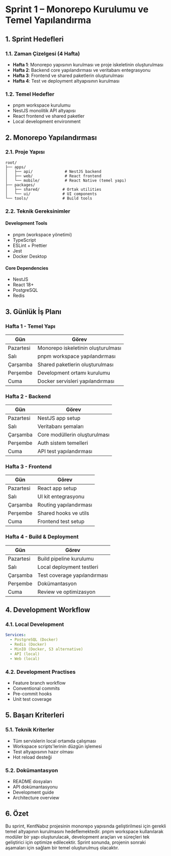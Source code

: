 # Sprint 1 – Monorepo Kurulumu ve Temel Yapılandırma

## 1. Sprint Hedefleri

### 1.1. Zaman Çizelgesi (4 Hafta)

- **Hafta 1**: Monorepo yapısının kurulması ve proje iskeletinin oluşturulması
- **Hafta 2**: Backend core yapılandırması ve veritabanı entegrasyonu
- **Hafta 3**: Frontend ve shared paketlerin oluşturulması
- **Hafta 4**: Test ve deployment altyapısının kurulması

### 1.2. Temel Hedefler

- pnpm workspace kurulumu
- NestJS monolitik API altyapısı
- React frontend ve shared paketler
- Local development environment

## 2. Monorepo Yapılandırması

### 2.1. Proje Yapısı

```
root/
├── apps/
│   ├── api/              # NestJS backend
│   ├── web/              # React frontend
│   └── mobile/           # React Native (temel yapı)
├── packages/
│   ├── shared/          # Ortak utilities
│   └── ui/              # UI components
└── tools/               # Build tools
```

### 2.2. Teknik Gereksinimler

#### Development Tools

- pnpm (workspace yönetimi)
- TypeScript
- ESLint + Prettier
- Jest
- Docker Desktop

#### Core Dependencies

- NestJS
- React 18+
- PostgreSQL
- Redis

## 3. Günlük İş Planı

### Hafta 1 - Temel Yapı

| Gün       | Görev                              |
| --------- | ---------------------------------- |
| Pazartesi | Monorepo iskeletinin oluşturulması |
| Salı      | pnpm workspace yapılandırması      |
| Çarşamba  | Shared paketlerin oluşturulması    |
| Perşembe  | Development ortamı kurulumu        |
| Cuma      | Docker servisleri yapılandırması   |

### Hafta 2 - Backend

| Gün       | Görev                         |
| --------- | ----------------------------- |
| Pazartesi | NestJS app setup              |
| Salı      | Veritabanı şemaları           |
| Çarşamba  | Core modüllerin oluşturulması |
| Perşembe  | Auth sistem temelleri         |
| Cuma      | API test yapılandırması       |

### Hafta 3 - Frontend

| Gün       | Görev                  |
| --------- | ---------------------- |
| Pazartesi | React app setup        |
| Salı      | UI kit entegrasyonu    |
| Çarşamba  | Routing yapılandırması |
| Perşembe  | Shared hooks ve utils  |
| Cuma      | Frontend test setup    |

### Hafta 4 - Build & Deployment

| Gün       | Görev                        |
| --------- | ---------------------------- |
| Pazartesi | Build pipeline kurulumu      |
| Salı      | Local deployment testleri    |
| Çarşamba  | Test coverage yapılandırması |
| Perşembe  | Dokümantasyon                |
| Cuma      | Review ve optimizasyon       |

## 4. Development Workflow

### 4.1. Local Development

```yaml
Services:
  - PostgreSQL (Docker)
  - Redis (Docker)
  - MinIO (Docker, S3 alternative)
  - API (local)
  - Web (local)
```

### 4.2. Development Practises

- Feature branch workflow
- Conventional commits
- Pre-commit hooks
- Unit test coverage

## 5. Başarı Kriterleri

### 5.1. Teknik Kriterler

- Tüm servislerin local ortamda çalışması
- Workspace scripts'lerinin düzgün işlemesi
- Test altyapısının hazır olması
- Hot reload desteği

### 5.2. Dokümantasyon

- README dosyaları
- API dokümantasyonu
- Development guide
- Architecture overview

## 6. Özet

Bu sprint, KentNabız projesinin monorepo yapısında geliştirilmesi için gerekli temel altyapının kurulmasını hedeflemektedir. pnpm workspace kullanılarak modüler bir yapı oluşturulacak, development araçları ve süreçleri tek geliştirici için optimize edilecektir. Sprint sonunda, projenin sonraki aşamaları için sağlam bir temel oluşturulmuş olacaktır.

